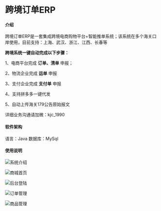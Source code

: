 # 跨境订单ERP

#### 介绍
跨境订单ERP是一套集成跨境电商购物平台+智能推单系统；该系统在多个海关口岸使用，目前支持：上海、武汉、浙江、江西、长春等

**跨境系统一键自动完成以下步骤：** 

1、电商平台完成 **订单、清单** 申报；

2、物流企业完成 **运单** 申报 

3、支付企业完成 **支付单** 申报

4、支持拼多多一键代发

5、自动上传海关179公告原始报文


详细业务沟通请加微：kjc_1990


#### 软件架构
语言：Java
数据库：MySql


#### 使用说明

![系统介绍](https://images.gitee.com/uploads/images/2021/0518/182750_7511b943_100581.jpeg "666666.jpg")

![商城首页](https://images.gitee.com/uploads/images/2021/0518/180510_39763b11_100581.gif "首页.gif")

![后台登陆](https://images.gitee.com/uploads/images/2021/0518/180250_f277a908_100581.gif "登陆.gif")

![订单管理](https://images.gitee.com/uploads/images/2021/0518/180331_a0d2011f_100581.png "订单.png")

![商品管理](https://images.gitee.com/uploads/images/2021/0518/180419_7ac4deec_100581.png "商品.png")

